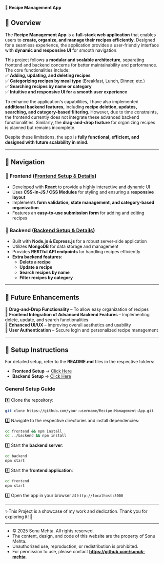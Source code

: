  **📌 Recipe Management App**  

## **🔹 Overview**  
The **Recipe Management App** is a **full-stack web application** that enables users to **create, organize, and manage their recipes efficiently**. Designed for a seamless experience, the application provides a user-friendly interface with **dynamic and responsive UI** for smooth navigation.  

This project follows a **modular and scalable architecture**, separating frontend and backend concerns for better maintainability and performance. The core functionalities include:  
✅ **Adding, updating, and deleting recipes**  
✅ **Categorizing recipes by meal type** (Breakfast, Lunch, Dinner, etc.)  
✅ **Searching recipes by name or category**  
✅ **Intuitive and responsive UI for a smooth user experience**  

To enhance the application's capabilities, I have also implemented **additional backend features**, including **recipe deletion, updates, searching, and category-based filtering**. However, due to time constraints, the frontend currently does not integrate these advanced backend functionalities. Similarly, the **drag-and-drop feature** for organizing recipes is planned but remains incomplete.  

Despite these limitations, the app is **fully functional, efficient, and designed with future scalability in mind**.  

---

## **📘 Navigation**  
### 🔹 **Frontend** ([Frontend Setup & Details](./frontend/README.md))  
- Developed with **React** to provide a highly interactive and dynamic UI  
- Uses **CSS-in-JS / CSS Modules** for styling and ensuring a **responsive layout**  
- Implements **form validation, state management, and category-based organization**  
- Features an **easy-to-use submission form** for adding and editing recipes  

### 🔹 **Backend** ([Backend Setup & Details](./backend/README.md))  
- Built with **Node.js & Express.js** for a robust server-side application  
- Utilizes **MongoDB** for data storage and management  
- Provides **RESTful API endpoints** for handling recipes efficiently  
- **Extra backend features**:  
  - **Delete a recipe**  
  - **Update a recipe**  
  - **Search recipes by name**  
  - **Filter recipes by category**  

---

## **🚀 Future Enhancements**  
🔹 **Drag-and-Drop Functionality** – To allow easy organization of recipes  
🔹 **Frontend Integration of Advanced Backend Features** – Implementing delete, update, and search functionalities  
🔹 **Enhanced UI/UX** – Improving overall aesthetics and usability  
🔹 **User Authentication** – Secure login and personalized recipe management  

---

## **🔧 Setup Instructions**  
For detailed setup, refer to the **README.md** files in the respective folders:  
- **Frontend Setup** → [Click Here](./frontend/README.md)  
- **Backend Setup** → [Click Here](./backend/README.md)  

### **General Setup Guide**  
1️⃣ Clone the repository:  
   ```bash
   git clone https://github.com/your-username/Recipe-Management-App.git
   ```  
2️⃣ Navigate to the respective directories and install dependencies:  
   ```bash
   cd frontend && npm install  
   cd ../backend && npm install  
   ```  
3️⃣ Start the **backend server**:  
   ```bash
   cd backend  
   npm start  
   ```  
4️⃣ Start the **frontend application**:  
   ```bash
   cd frontend  
   npm start  
   ```  
5️⃣ Open the app in your browser at `http://localhost:3000`  

---

✨This Project is a showcase of my work and dedication. Thank you for exploring it! 🚀

---


 * © 2025 Sonu Mehta. All rights reserved.  
 * The content, design, and code of this website are the property of Sonu Mehta.
 * Unauthorized use, reproduction, or redistribution is prohibited.
 * For permission to use, please contact **https://github.com/sonuk-mehta**.

   

